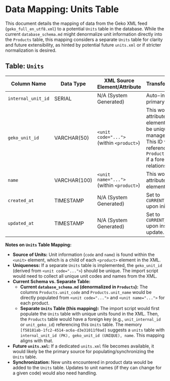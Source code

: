 # Data Mapping: Units Table

This document details the mapping of data from the Geko XML feed (`geko_full_en_utf8.xml`) to a potential `Units` table in the database. While the current `database_schema.md` might denormalize unit information directly into the `Products` table, this mapping considers a separate `Units` table for clarity and future extensibility, as hinted by potential future `units.xml` or if stricter normalization is desired.

## Table: `Units`

| Column Name       | Data Type    | XML Source Element/Attribute          | Transformation Notes                                                                                                                                                                                             |
|-------------------|--------------|---------------------------------------|------------------------------------------------------------------------------------------------------------------------------------------------------------------------------------------------------------------|
| `internal_unit_id`| SERIAL       | N/A (System Generated)                | Auto-incrementing primary key.                                                                                                                                                                                   |
| `geko_unit_id`    | VARCHAR(50)  | `<unit code="...">` (within `<product>`) | This would be the `code` attribute of the `<unit>` element. This should be unique if units are managed centrally. This ID would be referenced by `Products.unit_geko_id` if a foreign key relationship is used. | 
| `name`            | VARCHAR(100) | `<unit name="...">` (within `<product>`) | This would be the `name` attribute of the `<unit>` element.                                                                                                                                                      |
| `created_at`      | TIMESTAMP    | N/A (System Generated)                | Set to `CURRENT_TIMESTAMP` upon initial insertion.                                                                                                                                                               |
| `updated_at`      | TIMESTAMP    | N/A (System Generated)                | Set to `CURRENT_TIMESTAMP` upon insertion and update.                                                                                                                                                            |

**Notes on `Units` Table Mapping:**

*   **Source of Units:** Unit information (`code` and `name`) is found within the `<unit>` element, which is a child of each `<product>` element in the XML.
*   **Uniqueness:** If a separate `Units` table is implemented, the `geko_unit_id` (derived from `<unit code="...">`) should be unique. The import script would need to collect all unique unit codes and names from the XML.
*   **Current Schema vs. Separate Table:**
    *   **Current `database_schema.md` (denormalized in `Products`):** The columns `Products.unit_code` and `Products.unit_name` would be directly populated from `<unit code="...">` and `<unit name="...">` for each product.
    *   **Separate `Units` Table (this mapping):** The import script would first populate the `Units` table with unique units found in the XML. Then, the `Products` table would have a foreign key (e.g., `unit_internal_id` or `unit_geko_id`) referencing this `Units` table. The memory `[f58181ab-1fc2-4514-ac6a-d3e31011f0ad]` suggests a `units` table with `internal_unit_id (PK), geko_unit_id (UNIQUE), name`. This mapping aligns with that.
*   **Future `units.xml`:** If a dedicated `units.xml` file becomes available, it would likely be the primary source for populating/synchronizing the `Units` table.
*   **Synchronization:** New units encountered in product data would be added to the `Units` table. Updates to unit names (if they can change for a given code) would also need handling.
